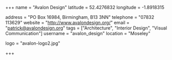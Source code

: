 +++
name = "Avalon Design"
latitude = 52.4276832
longitude = -1.8918315

address = "PO Box 16984, Birmingham, B13 3NN"
telephone = "07832 113629"
website = "http://www.avalondesign.org/"
email = "patrick@avalondesign.org"
tags = ["Architecture", "Interior Design", "Visual Communication"]
username = "avalon_design"
location = "Moseley"

logo = "avalon-logo2.jpg"

+++
